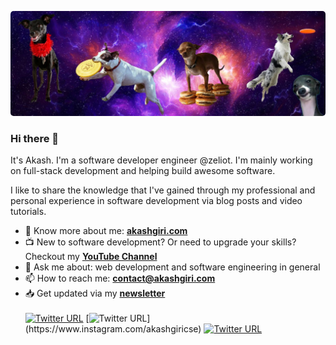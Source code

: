 <a  href="https://akashgiri.com/"><img src = "https://github.com/akashgiricse/akashgiricse/blob/master/src/header.png" style="border-radius: 5px"></a>
### Hi there 👋

It's Akash. I'm a software developer engineer @zeliot. I'm mainly working on full-stack development and helping build awesome software.

I like to share the knowledge that I've gained through my professional and personal experience in software development via blog posts and video tutorials.

- 🔗 Know more about me: **[akashgiri.com](https://akashgiri.com/)**
- 📺 New to software development? Or need to upgrade your skills? Checkout my **[YouTube Channel](https://www.youtube.com/c/AkashGiri)**
- 💬 Ask me about: web development and software engineering in general
- 📫 How to reach me: **[contact@akashgiri.com](mailto:contact@akashgiri.com)**
- 📥 Get updated via my **[newsletter](https://akashgiri.com/#section-newsletter)**
  <br>
  <br>
  [![Twitter URL](https://img.shields.io/twitter/url?color=%231DA1F2&label=follow&logo=twitter&logoColor=%231DA1F2&style=flat-square&url=https%3A%2F%2Fwww.reddit.com%2Fuser%2Fakashgiricse)](https://twitter.com/akashgiricse) [![Twitter URL](https://img.shields.io/twitter/url?color=%23fb3958&label=follow&logo=instagram&logoColor=%23fb3958&style=flat-square&url=https%3A%2F%2Fwww.instagram.com%2Fakashgiricse_)](https://www.instagram.com/akashgiricse) [![Twitter URL](https://img.shields.io/twitter/url?color=%230072b1&label=connect&logo=linkedin&logoColor=%230072b1&style=flat-square&url=https%3A%2F%2Fwww.linkedin.com%2Fin%2Fakashgiricse%2F)](https://www.linkedin.com/in/akashgiricse/)
